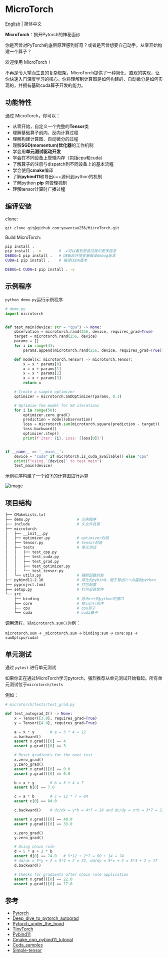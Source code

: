 # MicroTorch

[English](README.md) | 简体中文

**MicroTorch**：揭开Pytorch的神秘面纱

你是否曾对PyTorch的底层原理感到好奇？或者是否曾想要自己动手，从零开始构建一个算子？

欢迎使用 MicroTorch！

不再是令人望而生畏的复杂框架，MicroTorch提供了一种简化、直观的实现，让你快速入门深度学习的核心。你将理解到计算图是如何构建的、自动微分是如何实现的，并拥有基础cuda算子开发的能力。

## 功能特性

通过 MicroTorch，你可以：

- 从零开始，自定义一个完整的**Tensor**类
- 理解基础算子前向、反向计算过程
- 理解构建计算图、自动微分的过程
- 理解**SGD(momentum)优化器**的工作机制
- 学会用**单元测试驱动开发**
- 学会在不同设备上管理内存（包括cpu和cuda）
- 了解算子的注册与dispatch到不同设备上的基本流程
- 学会使用**cmake**编译
- 了解**pybind11**和导出c++源码到python的机制
- 了解python **pip** 包管理机制
- 理解tensor计算时广播过程

## 编译安装

clone:

`git clone git@github.com:yewentao256/MicroTorch.git`

Build MicroTorch:

```bash
pip install .
pip install . -v        # -v可以看到安装过程中更多信息
DEBUG=1 pip install .   # DEBUG环境变量编译debug版本
CUDA=1 pip install .    # 编译CUDA版本

DEBUG=1 CUDA=1 pip install . -v
```

## 示例程序

`python demo.py`运行示例程序

```python
# demo.py
import microtorch


def test_main(device: str = "cpu") -> None:
    observation = microtorch.rand(256, device, requires_grad=True)
    target = microtorch.rand(256, device)
    params = []
    for i in range(4):
        params.append(microtorch.rand(256, device, requires_grad=True))

    def model(x: microtorch.Tensor) -> microtorch.Tensor:
        x = x * params[0]
        x = x + params[1]
        x = x * params[2]
        x = x + params[3]
        return x

    # Create a simple optimizer
    optimizer = microtorch.SGDOptimizer(params, 0.1)

    # Optimize the model for 50 iterations
    for i in range(50):
        optimizer.zero_grad()
        prediction = model(observation)
        loss = microtorch.sum(microtorch.square(prediction - target))
        loss.backward()
        optimizer.step()
        print(f'Iter: {i}, Loss: {loss[0]}')


if __name__ == '__main__':
    device = "cuda" if microtorch.is_cuda_available() else "cpu"
    print(f"using `{device}` to test main")
    test_main(device)
```

示例程序构建了一个如下的计算图进行运算

![image](resources/demo_graph.png)

## 项目结构

```bash
├── CMakeLists.txt
├── demo.py                     # 示例程序
├── include                     # 头文件目录
├── microtorch
│   ├── __init__.py
│   ├── optimizer.py            # optimizer封装
│   ├── tensor.py               # tensor封装
│   ├── tests                   # 单元测试
│   │   ├── test_cpp.py
│   │   ├── test_cuda.py
│   │   ├── test_grad.py
│   │   ├── test_optimizer.py
│   │   └── test_tensor.py
│   └── utils.py                # 辅助函数封装
├── pybind11-2.10               # 简化的pybind，用于导出C++内容到python
├── pyproject.toml              # 打包配置
├── setup.py                    # 打包安装文件
└── src
    ├── binding                 # 导出c++到python的接口
    ├── core                    # 核心运行组件
    ├── cpu                     # cpu算子
    └── cuda                    # cuda算子
```

调用流程，以`microtorch.sum()`为例：

`microtorch.sum` -> `_microtorch.sum` -> `binding:sum` -> `core:ops` -> `sumOp(cpu/cuda)`

## 单元测试

通过 `pytest` 进行单元测试

如果你正在通过MicroTorch学习pytorch，强烈推荐从单元测试开始看起。所有单元测试位于`microtorch/tests`

例如：

```python
# microtorch/tests/test_grad.py

def test_autograd_2() -> None:
    x = Tensor([3.0], requires_grad=True)
    y = Tensor([4.0], requires_grad=True)

    a = x * y       # a = 3 * 4 = 12
    a.backward()
    assert x.grad()[0] == 4
    assert y.grad()[0] == 3

    # Reset gradients for the next test
    x.zero_grad()
    y.zero_grad()
    assert x.grad()[0] == 0.0
    assert y.grad()[0] == 0.0

    b = x + y       # b = 3 + 4 = 7
    assert b[0] == 7.0

    c = a * b       # c = 12 * 7 = 84
    assert c[0] == 84.0

    c.backward()    # dc/dx = y*b = 4*7 = 28 and dc/dy = x*b = 3*7 = 21

    assert x.grad()[0] == 40.0
    assert y.grad()[0] == 33.0

    x.zero_grad()
    y.zero_grad()

    # Using chain rule
    d = 5 * a + 2 * b
    assert d[0] == 74.0   # 5*12 + 2*7 = 60 + 14 = 74
    # dd/dx = 5*y + 2 = 5*4 + 2 = 22, dd/dy = 5*x + 2 = 5*3 + 2 = 17
    d.backward()

    # Checks for gradients after chain rule application
    assert x.grad()[0] == 22.0
    assert y.grad()[0] == 17.0
```

## 参考

- [Pytorch](https://github.com/pytorch/pytorch)
- [Deep_dive_to_pytorch_autograd](https://wentao.site/deep_dive_to_autograd_1/)
- [Pytorch_under_the_hood](https://wentao.site/deep_dive_into_contiguous_1/)
- [TinyTorch](https://github.com/darglein/TinyTorch)
- [Pybind11](https://pybind11.readthedocs.io/en/stable/index.html)
- [Cmake_cpp_pybind11_tutorial](https://github.com/smrfeld/cmake_cpp_pybind11_tutorial)
- [Cuda_samples](https://github.com/NVIDIA/cuda-samples)
- [Simple-tensor](https://github.com/XuHQ1997/simple-tensor)
